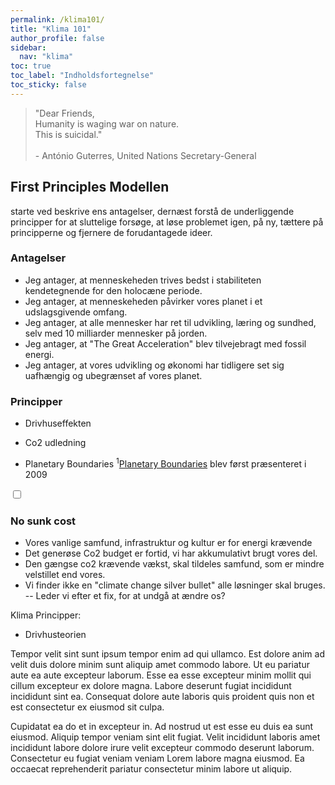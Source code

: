 ```yaml
---
permalink: /klima101/
title: "Klima 101"
author_profile: false
sidebar:
  nav: "klima"
toc: true
toc_label: "Indholdsfortegnelse"
toc_sticky: false
---
```

>"Dear Friends,<br> Humanity is waging war on nature.<br> This is suicidal." <br><br>- António Guterres, United Nations Secretary-General

## First Principles Modellen

starte ved beskrive ens antagelser, dernæst forstå de underliggende principper for at sluttelige forsøge, at løse problemet igen, på ny, tættere på principperne og fjernere de forudantagede ideer.

### Antagelser

* Jeg antager, at menneskeheden trives bedst i stabiliteten kendetegnende for den holocæne periode.
* Jeg antager, at menneskeheden påvirker vores planet i et udslagsgivende omfang.
* Jeg antager, at alle mennesker har ret til udvikling, læring og sundhed, selv med 10 milliarder mennesker på jorden.
* Jeg antager, at "The Great Acceleration" blev tilvejebragt med fossil energi.
* Jeg antager, at vores udvikling og økonomi har tidligere set sig uafhængig og ubegrænset af vores planet.


### Principper

* Drivhuseffekten

* Co2 udledning

* Planetary Boundaries <label for="sn-extensive-use-of-sidenotes" class="margin-toggle sidenote-number"><sup>1</sup></label><span class="sidenote">[Planetary Boundaries](https://stockholmresilience.org/research/planetary-boundaries.html) blev først præsenteret i 2009</span>
<input type="checkbox" id="sn-extensive-use-of-sidenotes" class="margin-toggle"/>




### No sunk cost









 - Vores vanlige samfund, infrastruktur og kultur er for energi krævende
 - Det generøse Co2 budget er fortid, vi har akkumulativt brugt vores del.
 - Den gængse co2 krævende vækst, skal tildeles samfund, som er mindre velstillet end vores.
 - Vi finder ikke en "climate change silver bullet" alle løsninger skal bruges.
 -- Leder vi efter et fix, for at undgå at ændre os?

 Klima Principper:
 - Drivhusteorien 



Tempor velit sint sunt ipsum tempor enim ad qui ullamco. Est dolore anim ad velit duis dolore minim sunt aliquip amet commodo labore. Ut eu pariatur aute ea aute excepteur laborum. Esse ea esse excepteur minim mollit qui cillum excepteur ex dolore magna. Labore deserunt fugiat incididunt incididunt sint ea. Consequat dolore aute laboris quis proident quis non et est consectetur ex eiusmod sit culpa.

Cupidatat ea do et in excepteur in. Ad nostrud ut est esse eu duis ea sunt eiusmod. Aliquip tempor veniam sint elit fugiat. Velit incididunt laboris amet incididunt labore dolore irure velit excepteur commodo deserunt laborum. Consectetur eu fugiat veniam veniam Lorem labore magna eiusmod. Ea occaecat reprehenderit pariatur consectetur minim labore ut aliquip.